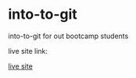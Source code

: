 # into-to-git
into-to-git for out bootcamp students

live site link:

[live site ](https://zeeshanadilbutt.github.io/into-to-git/contacts.html)


